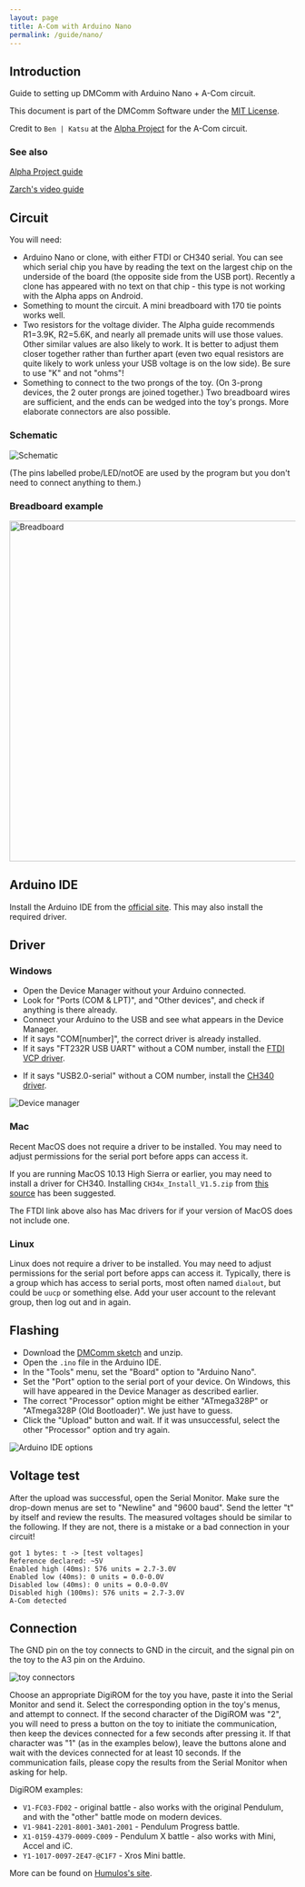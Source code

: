 ```yaml
---
layout: page
title: A-Com with Arduino Nano
permalink: /guide/nano/
---
```


## Introduction

Guide to setting up DMComm with Arduino Nano + A-Com circuit.

This document is part of the DMComm Software under the [MIT License](https://github.com/dmcomm/dmcomm-project/blob/master/LICENSE.txt).

Credit to `Ben | Katsu` at the [Alpha Project](https://www.alphahub.site/) for the A-Com circuit.

### See also

[Alpha Project guide](https://www.alphahub.site/guide)

[Zarch's video guide](https://youtu.be/JNRwWVZax-s)

## Circuit

You will need:

* Arduino Nano or clone, with either FTDI or CH340 serial. You can see which serial chip you have by reading the text on the largest chip on the underside of the board (the opposite side from the USB port). Recently a clone has appeared with no text on that chip - this type is not working with the Alpha apps on Android.
* Something to mount the circuit. A mini breadboard with 170 tie points works well.
* Two resistors for the voltage divider. The Alpha guide recommends R1=3.9K, R2=5.6K, and nearly all premade units will use those values. Other similar values are also likely to work. It is better to adjust them closer together rather than further apart (even two equal resistors are quite likely to work unless your USB voltage is on the low side). Be sure to use "K" and not "ohms"!
* Something to connect to the two prongs of the toy. (On 3-prong devices, the 2 outer prongs are joined together.) Two breadboard wires are sufficient, and the ends can be wedged into the toy's prongs. More elaborate connectors are also possible.

### Schematic

![Schematic](/images/nano_schematic.png)

(The pins labelled probe/LED/notOE are used by the program but you don't need to connect anything to them.)

### Breadboard example

<a href="/images/nano_breadboard.jpg"><img alt="Breadboard" src="/images/nano_breadboard.jpg" width="600px"></a>

## Arduino IDE

Install the Arduino IDE from the [official site](https://www.arduino.cc/en/software). This may also install the required driver.

<h2 id="driver">Driver</h2>

### Windows

* Open the Device Manager without your Arduino connected.
* Look for "Ports (COM & LPT)", and "Other devices", and check if anything is there already.
* Connect your Arduino to the USB and see what appears in the Device Manager.
* If it says "COM[number]", the correct driver is already installed. 
* If it says "FT232R USB UART" without a COM number, install the [FTDI VCP driver](https://ftdichip.com/drivers/vcp-drivers/).
- If it says "USB2.0-serial" without a COM number, install the [CH340 driver](https://learn.sparkfun.com/tutorials/how-to-install-ch340-drivers/all).

![Device manager](/images/device_manager.png)

### Mac

Recent MacOS does not require a driver to be installed. You may need to adjust permissions for the serial port before apps can access it.

If you are running MacOS 10.13 High Sierra or earlier, you may need to install a driver for CH340. Installing `CH34x_Install_V1.5.zip` from [this source](https://github.com/adrianmihalko/ch340g-ch34g-ch34x-mac-os-x-driver/) has been suggested.

The FTDI link above also has Mac drivers for if your version of MacOS does not include one.

### Linux

Linux does not require a driver to be installed. You may need to adjust permissions for the serial port before apps can access it. Typically, there is a group which has access to serial ports, most often named `dialout`, but could be `uucp` or something else. Add your user account to the relevant group, then log out and in again.

## Flashing

* Download the [DMComm sketch](https://github.com/dmcomm/dmcomm-project/releases) and unzip.
* Open the `.ino` file in the Arduino IDE.
* In the "Tools" menu, set the "Board" option to "Arduino Nano".
* Set the "Port" option to the serial port of your device. On Windows, this will have appeared in the Device Manager as described earlier.
* The correct "Processor" option might be either "ATmega328P" or "ATmega328P (Old Bootloader)". We just have to guess.
* Click the "Upload" button and wait. If it was unsuccessful, select the other "Processor" option and try again.

![Arduino IDE options](/images/nano_arduino_ide.png)

## Voltage test

After the upload was successful, open the Serial Monitor. Make sure the drop-down menus are set to "Newline" and "9600 baud". Send the letter "t" by itself and review the results. The measured voltages should be similar to the following. If they are not, there is a mistake or a bad connection in your circuit!

```
got 1 bytes: t -> [test voltages]
Reference declared: ~5V
Enabled high (40ms): 576 units = 2.7-3.0V
Enabled low (40ms): 0 units = 0.0-0.0V
Disabled low (40ms): 0 units = 0.0-0.0V
Disabled high (100ms): 576 units = 2.7-3.0V
A-Com detected```

## Connection

The GND pin on the toy connects to GND in the circuit, and the signal pin on the toy to the A3 pin on the Arduino.

![toy connectors](/images/connector_toy_side.jpg)

Choose an appropriate DigiROM for the toy you have, paste it into the Serial Monitor and send it. Select the corresponding option in the toy's menus, and attempt to connect. If the second character of the DigiROM was "2", you will need to press a button on the toy to initiate the communication, then keep the devices connected for a few seconds after pressing it. If that character was "1" (as in the examples below), leave the buttons alone and wait with the devices connected for at least 10 seconds. If the communication fails, please copy the results from the Serial Monitor when asking for help.

DigiROM examples:

* `V1-FC03-FD02` - original battle - also works with the original Pendulum, and with the "other" battle mode on modern devices.
* `V1-9841-2201-8001-3A01-2001` - Pendulum Progress battle.
* `X1-0159-4379-0009-C009` - Pendulum X battle - also works with Mini, Accel and iC.
* `Y1-1017-0097-2E47-@C1F7` - Xros Mini battle.

More can be found on [Humulos's site](https://humulos.com/digimon/digirom/).
